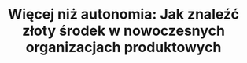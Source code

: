 ---
output: false
type: presentation
name: CIONET Community Event
title: "Więcej niż autonomia: Jak znaleźć złoty środek w nowoczesnych organizacjach produktowych"
lang: 🇵🇱
location: Sopot 🇵🇱
links:
 - type: web
   link: https://www.cionet.com/pl/cionet-poland/events/ce-gdansk
---